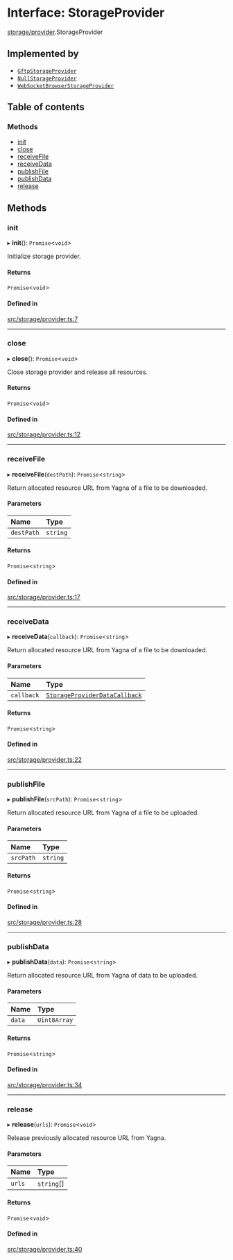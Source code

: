 # Interface: StorageProvider

[storage/provider](../modules/storage_provider).StorageProvider

## Implemented by

- [`GftpStorageProvider`](../classes/storage_gftp.GftpStorageProvider)
- [`NullStorageProvider`](../classes/storage_null.NullStorageProvider)
- [`WebSocketBrowserStorageProvider`](../classes/storage_ws_browser.WebSocketBrowserStorageProvider)

## Table of contents

### Methods

- [init](storage_provider.StorageProvider#init)
- [close](storage_provider.StorageProvider#close)
- [receiveFile](storage_provider.StorageProvider#receivefile)
- [receiveData](storage_provider.StorageProvider#receivedata)
- [publishFile](storage_provider.StorageProvider#publishfile)
- [publishData](storage_provider.StorageProvider#publishdata)
- [release](storage_provider.StorageProvider#release)

## Methods

### init

▸ **init**(): `Promise`<`void`\>

Initialize storage provider.

#### Returns

`Promise`<`void`\>

#### Defined in

[src/storage/provider.ts:7](https://github.com/golemfactory/golem-js/blob/cbc3a8c/src/storage/provider.ts#L7)

___

### close

▸ **close**(): `Promise`<`void`\>

Close storage provider and release all resources.

#### Returns

`Promise`<`void`\>

#### Defined in

[src/storage/provider.ts:12](https://github.com/golemfactory/golem-js/blob/cbc3a8c/src/storage/provider.ts#L12)

___

### receiveFile

▸ **receiveFile**(`destPath`): `Promise`<`string`\>

Return allocated resource URL from Yagna of a file to be downloaded.

#### Parameters

| Name | Type |
| :------ | :------ |
| `destPath` | `string` |

#### Returns

`Promise`<`string`\>

#### Defined in

[src/storage/provider.ts:17](https://github.com/golemfactory/golem-js/blob/cbc3a8c/src/storage/provider.ts#L17)

___

### receiveData

▸ **receiveData**(`callback`): `Promise`<`string`\>

Return allocated resource URL from Yagna of a file to be downloaded.

#### Parameters

| Name | Type |
| :------ | :------ |
| `callback` | [`StorageProviderDataCallback`](../modules/storage_provider#storageproviderdatacallback) |

#### Returns

`Promise`<`string`\>

#### Defined in

[src/storage/provider.ts:22](https://github.com/golemfactory/golem-js/blob/cbc3a8c/src/storage/provider.ts#L22)

___

### publishFile

▸ **publishFile**(`srcPath`): `Promise`<`string`\>

Return allocated resource URL from Yagna of a file to be uploaded.

#### Parameters

| Name | Type |
| :------ | :------ |
| `srcPath` | `string` |

#### Returns

`Promise`<`string`\>

#### Defined in

[src/storage/provider.ts:28](https://github.com/golemfactory/golem-js/blob/cbc3a8c/src/storage/provider.ts#L28)

___

### publishData

▸ **publishData**(`data`): `Promise`<`string`\>

Return allocated resource URL from Yagna of data to be uploaded.

#### Parameters

| Name | Type |
| :------ | :------ |
| `data` | `Uint8Array` |

#### Returns

`Promise`<`string`\>

#### Defined in

[src/storage/provider.ts:34](https://github.com/golemfactory/golem-js/blob/cbc3a8c/src/storage/provider.ts#L34)

___

### release

▸ **release**(`urls`): `Promise`<`void`\>

Release previously allocated resource URL from Yagna.

#### Parameters

| Name | Type |
| :------ | :------ |
| `urls` | `string`[] |

#### Returns

`Promise`<`void`\>

#### Defined in

[src/storage/provider.ts:40](https://github.com/golemfactory/golem-js/blob/cbc3a8c/src/storage/provider.ts#L40)
